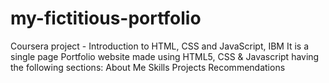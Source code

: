 # my-fictitious-portfolio
Coursera project - Introduction to HTML, CSS and JavaScript, IBM
It is a single page Portfolio website made using HTML5, CSS & Javascript having the following sections:
About Me
Skills
Projects
Recommendations
